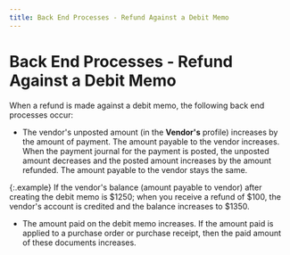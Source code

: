 ```yaml
---
title: Back End Processes - Refund Against a Debit Memo
---
```


# Back End Processes - Refund Against a Debit Memo


When a refund is made against a debit memo, the following back end processes  occur:

- The vendor's  unposted amount (in the **Vendor's**  profile) increases by the amount of payment. The amount payable to the  vendor increases. When the payment journal for the payment is posted,  the unposted amount decreases and the posted amount increases by the amount  refunded. The amount payable to the vendor stays the same.



{:.example}
If the vendor's balance (amount payable to  vendor) after creating the debit memo is $1250; when you receive a refund  of $100, the vendor's account is credited and the balance increases to  $1350.

- The amount  paid on the debit memo increases. If the amount paid is applied to a purchase  order or purchase receipt, then the paid amount of these documents increases.

